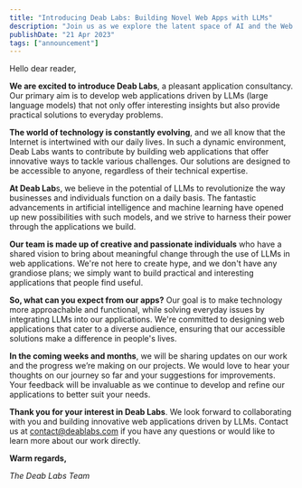 ```yaml
---
title: "Introducing Deab Labs: Building Novel Web Apps with LLMs"
description: "Join us as we explore the latent space of AI and the Web."
publishDate: "21 Apr 2023"
tags: ["announcement"]
---
```


Hello dear reader,

**We are excited to introduce Deab Labs**, a pleasant application consultancy. Our primary aim is to develop web applications driven by LLMs (large language models) that not only offer interesting insights but also provide practical solutions to everyday problems.

**The world of technology is constantly evolving**, and we all know that the Internet is intertwined with our daily lives. In such a dynamic environment, Deab Labs wants to contribute by building web applications that offer innovative ways to tackle various challenges. Our solutions are designed to be accessible to anyone, regardless of their technical expertise.

**At Deab Lab**s, we believe in the potential of LLMs to revolutionize the way businesses and individuals function on a daily basis. The fantastic advancements in artificial intelligence and machine learning have opened up new possibilities with such models, and we strive to harness their power through the applications we build.

**Our team is made up of creative and passionate individuals** who have a shared vision to bring about meaningful change through the use of LLMs in web applications. We're not here to create hype, and we don't have any grandiose plans; we simply want to build practical and interesting applications that people find useful.

**So, what can you expect from our apps?** Our goal is to make technology more approachable and functional, while solving everyday issues by integrating LLMs into our applications. We're committed to designing web applications that cater to a diverse audience, ensuring that our accessible solutions make a difference in people's lives.

**In the coming weeks and months**, we will be sharing updates on our work and the progress we’re making on our projects. We would love to hear your thoughts on our journey so far and your suggestions for improvements. Your feedback will be invaluable as we continue to develop and refine our applications to better suit your needs.

**Thank you for your interest in Deab Labs**. We look forward to collaborating with you and building innovative web applications driven by LLMs. Contact us at [contact@deablabs.com](mailto:contact@deablabs.com) if you have any questions or would like to learn more about our work directly.

**Warm regards,**

_The Deab Labs Team_
